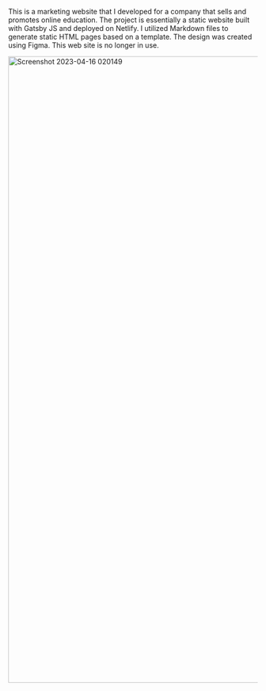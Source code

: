 
This is a marketing website that I developed for a company that sells and promotes online education. The project is essentially a static website built with Gatsby JS and deployed on Netlify. I utilized Markdown files to generate static HTML pages based on a template. The design was created using Figma. This web site is no longer in use.


<img width="1262" alt="Screenshot 2023-04-16 020149" src="https://user-images.githubusercontent.com/56139934/232274684-f411e9da-09dd-4fc2-8ad4-0d6aa76d192f.png">
